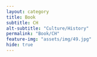 ```yaml
---
layout: category
title: Book
subtitle: CH
alt-subtitle: "Culture/History"
permalink: "Book/CH"
feature-img: "assets/img/49.jpg"
hide: true
---
```

